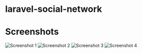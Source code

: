 # laravel-social-network

# Screenshots
![Screenshot 1](https://github.com/codemir/laravel-social-net/blob/master/screenshots/ss1.png)
![Screenshot 2](https://github.com/codemir/laravel-social-net/blob/master/screenshots/ss2.png)
![Screenshot 3](https://github.com/codemir/laravel-social-net/blob/master/screenshots/ss3.png)
![Screenshot 4](https://github.com/codemir/laravel-social-net/blob/master/screenshots/ss4.png)
